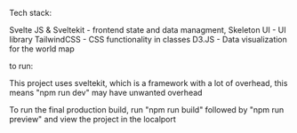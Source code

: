 Tech stack:

Svelte JS & Sveltekit - frontend state and data managment, 
Skeleton UI - UI library
TailwindCSS - CSS functionality in classes
D3.JS - Data visualization for the world map

to run:

This project uses sveltekit, which is a framework with a lot of overhead, this means "npm run dev" may have unwanted overhead

To run the final production build, run "npm run build" followed by "npm run preview" and view the project in the localport